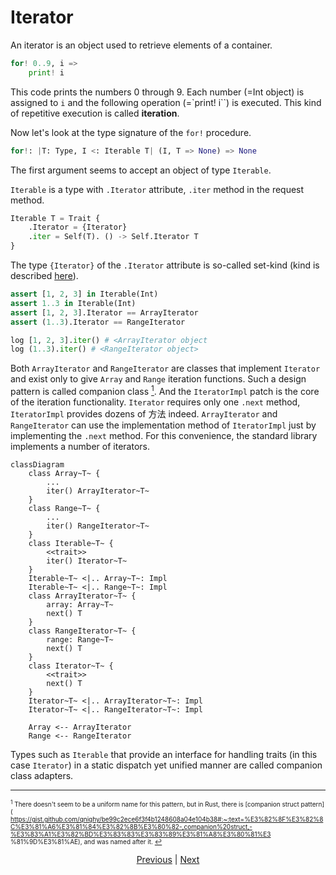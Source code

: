 # Iterator

An iterator is an object used to retrieve elements of a container.

```python
for! 0..9, i =>
    print! i
```

This code prints the numbers 0 through 9.
Each number (=Int object) is assigned to `i` and the following operation (=`print! i``) is executed. This kind of repetitive execution is called __iteration__.

Now let's look at the type signature of the `for!` procedure.

```python
for!: |T: Type, I <: Iterable T| (I, T => None) => None
```

The first argument seems to accept an object of type `Iterable`.

`Iterable` is a type with `.Iterator` attribute, `.iter` method in the request method.

```python
Iterable T = Trait {
    .Iterator = {Iterator}
    .iter = Self(T). () -> Self.Iterator T
}
```

The type `{Iterator}` of the `.Iterator` attribute is so-called set-kind (kind is described [here](./type/advanced/kind.md)).

```python
assert [1, 2, 3] in Iterable(Int)
assert 1..3 in Iterable(Int)
assert [1, 2, 3].Iterator == ArrayIterator
assert (1..3).Iterator == RangeIterator

log [1, 2, 3].iter() # <ArrayIterator object
log (1..3).iter() # <RangeIterator object>
```

Both `ArrayIterator` and `RangeIterator` are classes that implement `Iterator` and exist only to give `Array` and `Range` iteration functions.
Such a design pattern is called companion class [<sup id="f1">1</sup>](#1).
And the `IteratorImpl` patch is the core of the iteration functionality. `Iterator` requires only one `.next` method, `IteratorImpl` provides dozens of 方法 indeed. `ArrayIterator` and `RangeIterator` can use the implementation method of `IteratorImpl` just by implementing the `.next` method. For this convenience, the standard library implements a number of iterators.

```mermaid
classDiagram
    class Array~T~ {
        ...
        iter() ArrayIterator~T~
    }
    class Range~T~ {
        ...
        iter() RangeIterator~T~
    }
    class Iterable~T~ {
        <<trait>>
        iter() Iterator~T~
    }
    Iterable~T~ <|.. Array~T~: Impl
    Iterable~T~ <|.. Range~T~: Impl
    class ArrayIterator~T~ {
        array: Array~T~
        next() T
    }
    class RangeIterator~T~ {
        range: Range~T~
        next() T
    }
    class Iterator~T~ {
        <<trait>>
        next() T
    }
    Iterator~T~ <|.. ArrayIterator~T~: Impl
    Iterator~T~ <|.. RangeIterator~T~: Impl

    Array <-- ArrayIterator
    Range <-- RangeIterator
```

Types such as `Iterable` that provide an interface for handling traits (in this case `Iterator`) in a static dispatch yet unified manner are called companion class adapters.

---

<span id="1" style="font-size:x-small"><sup>1</sup> There doesn't seem to be a uniform name for this pattern, but in Rust, there is [companion struct pattern]( https://gist.github.com/qnighy/be99c2ece6f3f4b1248608a04e104b38#:~:text=%E3%82%8F%E3%82%8C%E3%81%A6%E3%81%84%E3%82%8B%E3%80%82-,companion%20struct,-%E3%83%A1%E3%82%BD%E3%83%83%E3%83%89%E3%81%A8%E3%80%81%E3 %81%9D%E3%81%AE), and was named after it. [↩](#f1) </span>

<p align='center'>
    <a href='./15_type.md'>Previous</a> | <a href='./17_mutability.md'>Next</a>
</p>
